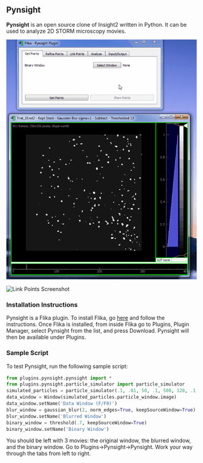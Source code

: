 ## Pynsight ##

**Pynsight** is an open source clone of Insight2 written in Python. It can be used to analyze 2D STORM microscopy movies.

![Get Points Screenshot](docs/img/get_points.gif)

![Link Points Screenshot](docs/img/link_points.gif)

### Installation Instructions ###

Pynsight is a Flika plugin. To install Flika, go [here](https://github.com/flika-org/flika) and follow the instructions. Once Flika is installed, from inside Flika go to Plugins, Plugin Manager, select Pynsight from the list, and press Download. Pynsight will then be available under Plugins. 


### Sample Script ###
To test Pynsight, run the following sample script:

```python
from plugins.pynsight.pynsight import *
from plugins.pynsight.particle_simulator import particle_simulator
simulated_particles = particle_simulator(.1, .01, 50, .1, 500, 128, .1, .16)
data_window = Window(simulated_particles.particle_window.image)
data_window.setName('Data Window (F/F0)')
blur_window = gaussian_blur(2, norm_edges=True, keepSourceWindow=True)
blur_window.setName('Blurred Window')
binary_window = threshold(.7, keepSourceWindow=True)
binary_window.setName('Binary Window')

```

You should be left with 3 movies: the original window, the blurred window, and the binary window. Go to Plugins->Pynsight->Pynsight. Work your way through the tabs from left to right. 